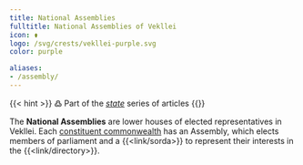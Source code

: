 ```yaml
---
title: National Assemblies
fulltitle: National Assemblies of Vekllei
icon: ⚱️
logo: /svg/crests/vekllei-purple.svg
color: purple

aliases:
- /assembly/
---
```

{{< hint >}}
߷ Part of the *[state](/state/)* series of articles
{{</hint>}}

The <span class="fi fi-min-vekllei-purple fis"></span> **National Assemblies** are lower houses of elected representatives in Vekllei. Each [constituent commonwealth](/constituents/) has an Assembly, which elects members of parliament and a {{<link/sorda>}} to represent their interests in the {{<link/directory>}}.

